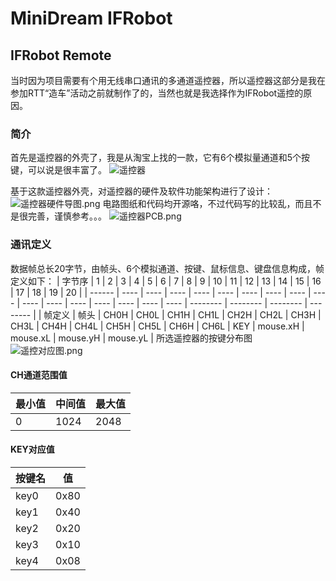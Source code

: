 # MiniDream IFRobot
## IFRobot Remote

当时因为项目需要有个用无线串口通讯的多通道遥控器，所以遥控器这部分是我在参加RTT“造车”活动之前就制作了的，当然也就是我选择作为IFRobot遥控的原因。
### 简介
首先是遥控器的外壳了，我是从淘宝上找的一款，它有6个模拟量通道和5个按键，可以说是很丰富了。
![遥控器](https://img.alicdn.com/imgextra/i4/24574358/TB2JyxqXbFkpuFjy1XcXXclapXa_!!24574358.png)

基于这款遥控器外壳，对遥控器的硬件及软件功能架构进行了设计：
![遥控器硬件导图.png](https://ws1.sinaimg.cn/large/a0a22756ly1g6oj2yrr3gj21fg0uu17d.jpg)
电路图纸和代码均开源咯，不过代码写的比较乱，而且不是很完善，谨慎参考。。。
![遥控器PCB.png](https://ws1.sinaimg.cn/large/a0a22756ly1g6oj5zmljhj21gz0pndlv.jpg)


### 通讯定义
数据帧总长20字节，由帧头、6个模拟通道、按键、鼠标信息、键盘信息构成，帧定义如下：
| 字节序 | 1    | 2    | 3    | 4    | 5    | 6    | 7    | 8    | 9    | 10   | 11   | 12   | 13   | 14   | 15   | 16   | 17       | 18       | 19       | 20       |
| ------ | ---- | ---- | ---- | ---- | ---- | ---- | ---- | ---- | ---- | ---- | ---- | ---- | ---- | ---- | ---- | ---- | -------- | -------- | -------- | -------- |
| 帧定义 | 帧头 | CH0H | CH0L | CH1H | CH1L | CH2H | CH2L | CH3H | CH3L | CH4H | CH4L | CH5H | CH5L | CH6H | CH6L | KEY  | mouse.xH | mouse.xL | mouse.yH | mouse.yL |
所选遥控器的按键分布图
![遥控对应图.png](https://ws1.sinaimg.cn/large/a0a22756ly1g6ojp08054j20g20b4weu.jpg)
#### CH通道范围值
| 最小值 | 中间值 | 最大值 |
| ------ | ------ | ------ |
| 0      | 1024   | 2048   |
#### KEY对应值
| 按键名 | 值   |
| ------ | ---- |
| key0   | 0x80 |
| key1   | 0x40 |
| key2   | 0x20 |
| key3   | 0x10 |
| key4   | 0x08 |